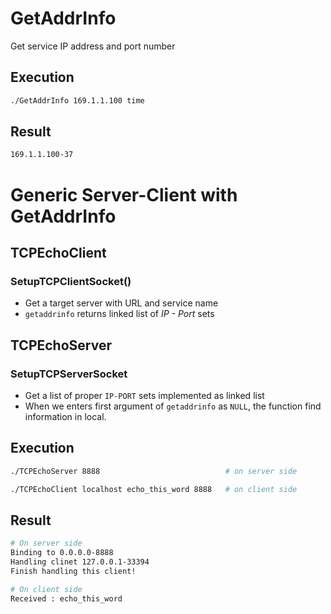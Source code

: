 # GetAddrInfo
Get service IP address and port number

## Execution
```sh
./GetAddrInfo 169.1.1.100 time
```

## Result
```sh
169.1.1.100-37
```



# Generic Server-Client with GetAddrInfo

## TCPEchoClient

### SetupTCPClientSocket()

- Get a target server with URL and service name
- `getaddrinfo` returns linked list of *IP - Port* sets



## TCPEchoServer

### SetupTCPServerSocket

- Get a list of proper `IP-PORT` sets implemented as linked list
- When we enters first argument of `getaddrinfo` as `NULL`, the function find information in local.



## Execution

```sh
./TCPEchoServer 8888							# on server side
```

```sh
./TCPEchoClient localhost echo_this_word 8888	# on client side
```



## Result

```sh
# On server side
Binding to 0.0.0.0-8888
Handling clinet 127.0.0.1-33394 
Finish handling this client! 
```

```sh
# On client side
Received : echo_this_word
```

